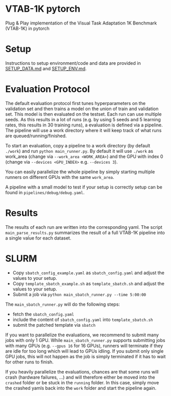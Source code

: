 # VTAB-1K pytorch

Plug &amp; Play implementation of the Visual Task Adaptation 1K Benchmark (VTAB-1K) in pytorch

# Setup

Instructions to setup environment/code and data are provided in [SETUP_DATA.md](https://github.com/BenediktAlkin/vtab1k-pytorch/blob/main/SETUP_DATA.md) and [SETUP_ENV.md](https://github.com/BenediktAlkin/vtab1k-pytorch/blob/main/SETUP_ENV.md).

# Evaluation Protocol

The default evaluation protocol first tunes hyperparameters on the validation set and then trains a model on the union
of train and validation set. This model is then evaluated on the testset. Each run can use multiple seeds.
As this results in a lot of runs (e.g. by using 5 seeds and 5 learning rates, this results in 30 training runs),
a evaluation is defined via a pipeline. The pipeline will use a work directory where it will keep track of what
runs are queued/running/finished. 

To start an evaluation, copy a pipeline to a work directory (by default `./work`) and run 
`python main_runner.py`. By default it will use `./work` as work_area (change via `--work_area <WORK_AREA>`) and
the GPU with index 0 (change via `--devices <GPU_INDEX>` e.g. `--devices 3`).

You can easily parallelize the whole pipeline by simply starting multiple runners on different GPUs with the same 
`work_area`.

A pipeline with a small model to test if your setup is correctly setup can be found in `pipelines/debug/debug.yaml`.

# Results

The results of each run are written into the corresponding yaml.
The script `main_parse_results.py` summarizes the result of a full VTAB-1K pipeline into a single value for each dataset.

# SLURM
- Copy `sbatch_config_example.yaml` as `sbatch_config.yaml` and adjust the values to your setup.
- Copy `template_sbatch_example.sh` as `template_sbatch.sh` and adjust the values to your setup.
- Submit a job via `python main_sbatch_runner.py --time 5:00:00`

The `main_sbatch_runner.py` will do the following steps:
- fetch the `sbatch_config.yaml` 
- include the content of `sbatch_config.yaml` into `template_sbatch.sh`
- submit the patched template via `sbatch`

If you want to parallelize the evaluations, we recommend to submit many jobs with only 1 GPU. 
While `main_sbatch_runner.py` supports submitting jobs with many GPUs (e.g. `--gpus 16` for 16 GPUs), runners will
terminate if they are idle for too long which will lead to GPUs idling. If you submit only single GPU jobs, this will
not happen as the job is simply terminated if it has to wait for other runs to finish.


If you heavily parallelize the evaluations, chances are that some runs will crash (hardware failures, ...) and 
will therefore either be moved into the `crashed` folder or be stuck in the `running` folder.
In this case, simply move the crashed yamls back into the `work` folder and start the pipeline again.